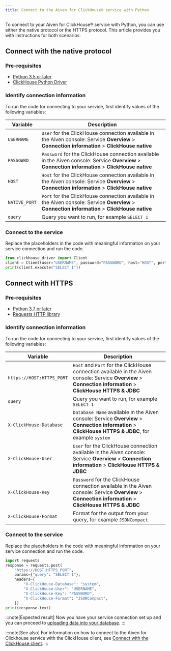```yaml
---
title: Connect to the Aiven for ClickHouse® service with Python
---
```


To connect to your Aiven for ClickHouse® service with Python, you can
use either the native protocol or the HTTPS protocol. This article
provides you with instructions for both scenarios.

## Connect with the native protocol

### Pre-requisites

-   [Python 3.5 or later](https://www.python.org/downloads/)
-   [ClickHouse Python
    Driver](https://pypi.org/project/clickhouse-driver/)

### Identify connection information

To run the code for connecting to your service, first identify values of
the following variables:

 | Variable      | Description                                                                                                                                          |
 | ------------- | ---------------------------------------------------------------------------------------------------------------------------------------------------- |
 | `USERNAME`    | `User` for the ClickHouse connection available in the Aiven console: Service **Overview** \> **Connection information** \> **ClickHouse native**     |
 | `PASSOWRD`    | `Password` for the ClickHouse connection available in the Aiven console: Service **Overview** \> **Connection information** \> **ClickHouse native** |
 | `HOST`        | `Host` for the ClickHouse connection available in the Aiven console: Service **Overview** \> **Connection information** \> **ClickHouse native**     |
 | `NATIVE_PORT` | `Port` for the ClickHouse connection available in the Aiven console: Service **Overview** \> **Connection information** \> **ClickHouse native**     |
 | `query`       | Query you want to run, for example `SELECT 1`                                                                                                        |

### Connect to the service

Replace the placeholders in the code with meaningful information on your
service connection and run the code.

``` python
from clickhouse_driver import Client
client = Client(user="USERNAME", password="PASSWORD", host="HOST", port=NATIVE_PORT, secure=True)
print(client.execute("SELECT 1"))
```

## Connect with HTTPS

### Pre-requisites

-   [Python 3.7 or later](https://www.python.org/downloads/)
-   [Requests HTTP library](https://pypi.org/project/requests/)

### Identify connection information

To run the code for connecting to your service, first identify values of
the following variables:

| Variable                  | Description                                                                                                                                                       |
| ------------------------- | ----------------------------------------------------------------------------------------------------------------------------------------------------------------- |
| `https://HOST:HTTPS_PORT` | `Host` and `Port` for the ClickHouse connection available in the Aiven console: Service **Overview** \> **Connection information** \> **ClickHouse HTTPS & JDBC** |
| `query`                   | Query you want to run, for example `SELECT 1`                                                                                                                     |
| `X-ClickHouse-Database`   | `Database Name` available in the Aiven console: Service **Overview** \> **Connection information** \> **ClickHouse HTTPS & JDBC**, for example `system`           |
| `X-ClickHouse-User`       | `User` for the ClickHouse connection available in the Aiven console: Service **Overview** \> **Connection information** \> **ClickHouse HTTPS & JDBC**            |
| `X-ClickHouse-Key`        | `Password` for the ClickHouse connection available in the Aiven console: Service **Overview** \> **Connection information** \> **ClickHouse HTTPS & JDBC**        |
| `X-ClickHouse-Format`     | Format for the output from your query, for example `JSONCompact`                                                                                                  |

### Connect to the service

Replace the placeholders in the code with meaningful information on your
service connection and run the code.

``` python
import requests
response = requests.post(
    "https://HOST:HTTPS_PORT",
    params={"query": "SELECT 1"},
    headers={
        "X-ClickHouse-Database": "system",
        "X-ClickHouse-User": "USERNAME",
        "X-ClickHouse-Key": "PASSWORD",
        "X-ClickHouse-Format": "JSONCompact",
    })
print(response.text)
```

:::note[Expected result]
Now you have your service connection set up and you can proceed to
[uploading data into your database](/docs/products/clickhouse/howto/load-dataset).
:::

:::note[See also]
For information on how to connect to the Aiven for Clickhouse service
with the ClickHouse client, see
[Connect with the ClickHouse client](/docs/products/clickhouse/howto/connect-with-clickhouse-cli).
:::
